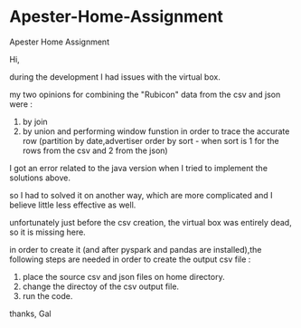 # Apester-Home-Assignment
Apester Home Assignment

Hi,

during the development I had issues with the virtual box.

my two opinions for combining the "Rubicon" data from the csv and json were :

1. by join
2. by union and performing window funstion in order to trace the accurate row 
   (partition by date,advertiser order by sort - when sort is 1 for the rows from the csv and 2 from the json)

I got an error related to the java version when I tried to implement the solutions above.

so I had to solved it on another way, which are more complicated and I believe little less effective as well.

unfortunately just before the csv creation, the virtual box was entirely dead, so it is missing here.

in order to create it (and after pyspark and pandas are installed),the following steps are needed in order to create the output csv file :

1. place the source csv and json files on home directory.
2. change the directoy of the csv output file.
3. run the code.


thanks,
Gal



